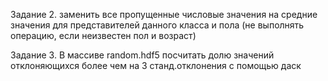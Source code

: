 Задание 2. заменить все пропущенные числовые значения на средние значения для представителей данного класса и пола (не выполнять операцию, если неизвестен пол и возраст)

Задание 3.
В массиве random.hdf5 посчитать долю значений отклоняющихся более чем на 3 станд.отклонения с помощью даск
